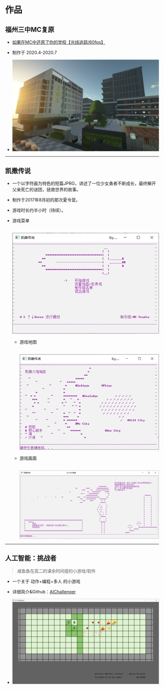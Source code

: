 # 作品

## 福州三中MC复原

* [如果在MC中还原了你的学校【光线追踪/60fps】](https://www.bilibili.com/video/av244055657)

* 制作于 2020.4-2020.7

* ![pic](../_media/intro/works/fzszmc/1.png)

***

## 凯撒传说

* 一个以字符画为特色的短篇JPRG，讲述了一位少女勇者不断成长，最终解开父亲死亡的谜团，拯救世界的故事。

* 制作于2017年8月初的那次夏令营。

* 游戏时长约半小时（待续）。

* 游戏菜单

  ​	![pic1](../_media/intro/works/LegendOfIsaac/1.png)



  * 游戏地图

    ​	![pic1](../_media/intro/works/LegendOfIsaac/2.png)




  * 游戏画面

    ​	![pic1](../_media/intro/works/LegendOfIsaac/3.png)

***

## 人工智能：挑战者

> 咸鱼鱼在高二的课余时间搓的小游戏/软件

* 一个关于 动作+编程+多人 的小游戏

* 详细简介&Github：[AIChallenger](https://github.com/YXHXianYu/AIChallenger)

* ![pic1](../_media/intro/works/aichallenger/1.png)

